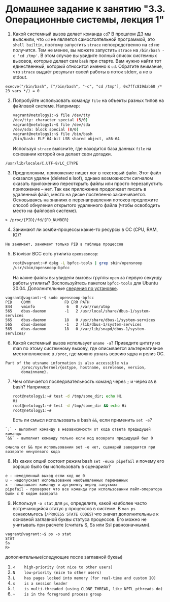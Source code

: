 # Домашнее задание к занятию "3.3. Операционные системы, лекция 1"

1. Какой системный вызов делает команда `cd`? В прошлом ДЗ мы выяснили, что `cd` не является самостоятельной  программой, это `shell builtin`, поэтому запустить `strace` непосредственно на `cd` не получится. Тем не менее, вы можете запустить `strace` на `/bin/bash -c 'cd /tmp'`. В этом случае вы увидите полный список системных вызовов, которые делает сам `bash` при старте. Вам нужно найти тот единственный, который относится именно к `cd`. Обратите внимание, что `strace` выдаёт результат своей работы в поток stderr, а не в stdout.

```shell script
execve("/bin/bash", ["/bin/bash", "-c", "cd /tmp"], 0x7ffc819dab60 /* 23 vars */) = 0
```

2. Попробуйте использовать команду `file` на объекты разных типов на файловой системе. Например:
    ```bash
    vagrant@netology1:~$ file /dev/tty
    /dev/tty: character special (5/0)
    vagrant@netology1:~$ file /dev/sda
    /dev/sda: block special (8/0)
    vagrant@netology1:~$ file /bin/bash
    /bin/bash: ELF 64-bit LSB shared object, x86-64
    ```
    Используя `strace` выясните, где находится база данных `file` на основании которой она делает свои догадки.

```shell script
/usr/lib/locale/C.UTF-8/LC_CTYPE
```

3. Предположим, приложение пишет лог в текстовый файл. 
Этот файл оказался удален (deleted в lsof), однако возможности сигналом сказать приложению переоткрыть файлы или просто перезапустить приложение – нет. 
Так как приложение продолжает писать в удаленный файл, место на диске постепенно заканчивается. 
Основываясь на знаниях о перенаправлении потоков предложите способ обнуления открытого удаленного файла (чтобы освободить место на файловой системе).

```shell script
> /proc/{PID}/fd/{FD_NUMBER}
```

4. Занимают ли зомби-процессы какие-то ресурсы в ОС (CPU, RAM, IO)?

```
Не занимают, занимают только PID в таблице процессов
```

5. В iovisor BCC есть утилита `opensesnoop`:
    ```bash
    root@vagrant:~# dpkg -L bpfcc-tools | grep sbin/opensnoop
    /usr/sbin/opensnoop-bpfcc
    ```
    На какие файлы вы увидели вызовы группы `open` за первую секунду работы утилиты? Воспользуйтесь пакетом `bpfcc-tools` для Ubuntu 20.04. Дополнительные [сведения по установке](https://github.com/iovisor/bcc/blob/master/INSTALL.md).
    
```shell script
vagrant@vagrant:~$ sudo opensnoop-bpfcc
PID    COMM               FD ERR PATH
844    vminfo              6   0 /var/run/utmp
565    dbus-daemon        -1   2 /usr/local/share/dbus-1/system-services
565    dbus-daemon        18   0 /usr/share/dbus-1/system-services
565    dbus-daemon        -1   2 /lib/dbus-1/system-services
565    dbus-daemon        18   0 /var/lib/snapd/dbus-1/system-services/
```
6. Какой системный вызов использует `uname -a`?
Приведите цитату из man по этому системному вызову, где описывается альтернативное местоположение в `/proc`, где можно узнать версию ядра и релиз ОС.

```shell script
Part of the utsname information is also accessible via
       /proc/sys/kernel/{ostype, hostname, osrelease, version,
       domainname}.
```

7. Чем отличается последовательность команд через `;` и через `&&` в bash? Например:
    ```bash
    root@netology1:~# test -d /tmp/some_dir; echo Hi
    Hi
    root@netology1:~# test -d /tmp/some_dir && echo Hi
    root@netology1:~#
    ```
    Есть ли смысл использовать в bash `&&`, если применить `set -e`?
    
```
`;` - выполнит команду в независимости от кода ответа предыдущей команды
`&&` - выполнит команду только если код возврата предыдущей был 0

смысла от && при использовании set -e нет, сценарий завершится при возврате ненулевого кода
```
8. Из каких опций состоит режим bash `set -euxo pipefail` и почему его хорошо было бы использовать в сценариях?

```
e - немедленный выход если код не 0
u - недопускает использование необъявленных переменных
x - показывает команду и аргументу перед запуском    
pipefail - проверяет что все команды при использовании пайп-оператора были с 0 кодом возврата
```

9. Используя `-o stat` для `ps`, определите, какой наиболее часто встречающийся статус у процессов в системе. 
В `man ps` ознакомьтесь (`/PROCESS STATE CODES`) что значат дополнительные к основной заглавной буквы статуса процессов. 
Его можно не учитывать при расчете (считать S, Ss или Ssl равнозначными).

```shell script
vagrant@vagrant:~$ ps -o stat
STAT
Ss
R+
```

дополнительные(следующие после заглавной буквы)

1. `<    high-priority (not nice to other users)`
1. `N    low-priority (nice to other users)`
1. `L    has pages locked into memory (for real-time and custom IO)`
1. `s    is a session leader`
1. `l    is multi-threaded (using CLONE_THREAD, like NPTL pthreads do)`
1. `+    is in the foreground process group`
               



